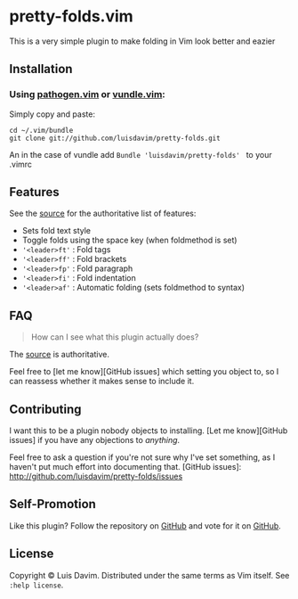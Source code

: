 # pretty-folds.vim

This is a very simple plugin to make folding in Vim look better and eazier

## Installation

### Using [pathogen.vim](https://github.com/tpope/vim-pathogen) or [vundle.vim](https://github.com/VundleVim/Vundle.vim):
Simply copy and paste:

    cd ~/.vim/bundle
    git clone git://github.com/luisdavim/pretty-folds.git

An in the case of vundle add `Bundle 'luisdavim/pretty-folds'
` to your .vimrc
## Features

See the [source][] for the authoritative list of features:

* Sets fold text style
* Toggle folds using the space key (when foldmethod is set)
* `'<leader>ft'` : Fold tags
* `'<leader>ff'` : Fold brackets
* `'<leader>fp'` : Fold paragraph
* `'<leader>fi'` : Fold indentation
* `'<leader>af'` : Automatic folding (sets foldmethod to syntax)

[source]: https://github.com/luisdavim/pretty-folds/tree/master/plugin/pretty-folds.vim

## FAQ

> How can I see what this plugin actually does?

The [source][] is authoritative.

Feel free to [let me know][GitHub issues] which setting you object to, so I
can reassess whether it makes sense to include it.

## Contributing

I want this to be a plugin nobody objects to installing.  [Let me
know][GitHub issues] if you have any objections to *anything*.

Feel free to ask a question if you're not sure why I've set something, as I
haven't put much effort into documenting that.
[GitHub issues]: http://github.com/luisdavim/pretty-folds/issues

## Self-Promotion

Like this plugin? Follow the repository on
[GitHub](https://github.com/luisdavim/pretty-folds) and vote for it on
[GitHub](https://github.com/luisdavim).

## License

Copyright © Luis Davim.  Distributed under the same terms as Vim itself.
See `:help license`.

